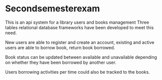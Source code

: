 # Secondsemesterexam
This is an api system for a library users and books management
Three tables relational database frameworks have been developed to meet
this need. 

New users are able to register and create an account, 
existing and active users are able to borrow book, return
book borrowed.

Book status can be updated between available and unavailable
depending on whether they have been borrowed by another user.

Users borrowing activities per time could also be tracked to 
the books.
